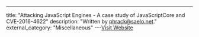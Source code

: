 ---
title: "Attacking JavaScript Engines - A case study of JavaScriptCore and CVE-2016-4622"
description: "Written by phrack@saelo.net."
external_category: "Miscellaneous"
---[Visit Website](http://www.phrack.org/papers/attacking_javascript_engines.html)


